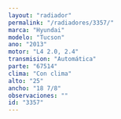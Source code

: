 ```yaml
---
layout: "radiador"
permalink: "/radiadores/3357/"
marca: "Hyundai"
modelo: "Tucson"
ano: "2013"
motor: "L4 2.0, 2.4"
transmision: "Automática"
parte: "67514"
clima: "Con clima"
alto: "25"
ancho: "18 7/8"
observaciones: ""
id: "3357"
---
```


